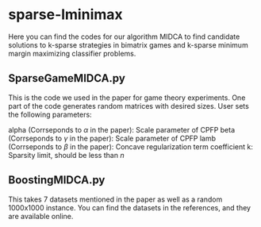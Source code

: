 # sparse-lminimax

Here you can find the codes for our algorithm MIDCA to find candidate solutions to k-sparse strategies in bimatrix games and k-sparse minimum margin maximizing classifier problems.


## SparseGameMIDCA.py

This is the code we used in the paper for game theory experiments. One part of the code generates random matrices with desired sizes. User sets the following parameters:

alpha (Corrseponds to $\alpha$ in the paper): Scale parameter of CPFP
beta  (Corrseponds to $\gamma$ in the paper): Scale parameter of CPFP
lamb (Corrseponds to $\beta$ in the paper): Concave regularization term coefficient
k: Sparsity limit, should be less than $n$

## BoostingMIDCA.py

This takes 7 datasets mentioned in the paper as well as a random 1000x1000 instance. You can find the datasets in the references, and they are available online.
